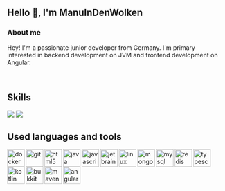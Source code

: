 ## Hello 👋, I'm ManuInDenWolken


### About me

Hey! I'm a passionate junior developer from Germany. I'm primary interested in backend development on JVM and frontend development on Angular.

<br>

## Skills

<img src="https://github-readme-stats.vercel.app/api?username=ManuInDenWolken&theme=gotham">

<img src="https://github-readme-stats.vercel.app/api/top-langs/?username=ManuInDenWolken&layout=compact&theme=gotham">

<br>

## Used languages and tools

<img src="https://devicons.github.io/devicon/devicon.git/icons/docker/docker-original.svg" alt="docker" width="40" height="40" align="left"/>

<img src="https://devicons.github.io/devicon/devicon.git/icons/git/git-original.svg" alt="git" width="40" height="40" align="left"/>

<img src="https://devicons.github.io/devicon/devicon.git/icons/html5/html5-original.svg" alt="html5" width="40" height="40" align="left"/>

<img src="https://devicons.github.io/devicon/devicon.git/icons/java/java-original.svg" alt="java" width="40" height="40" align="left"/>

<img src="https://devicons.github.io/devicon/devicon.git/icons/javascript/javascript-original.svg" alt="javascript" width="40" height="40" align="left"/>

<!-- <img src="https://p7.hiclipart.com/preview/811/817/139/jenkins-continuous-integration-build-automation-continuous-delivery-software-build-integration-thumbnail.jpg" alt="jenkins" width="40" height="40" align="left"/> -->

<img src="https://upload.wikimedia.org/wikipedia/commons/thumb/1/1a/JetBrains_Logo_2016.svg/1200px-JetBrains_Logo_2016.svg.png" alt="jetbrains" width="40" height="40" align="left"/>

<img src="https://devicons.github.io/devicon/devicon.git/icons/linux/linux-original.svg" alt="linux" width="40" height="40" align="left"/>

<img src="https://devicons.github.io/devicon/devicon.git/icons/mongodb/mongodb-original.svg" alt="mongodb" width="40" height="40" align="left"/>

<img src="https://devicons.github.io/devicon/devicon.git/icons/mysql/mysql-original.svg" alt="mysql" width="40" height="40" align="left"/>

<img src="https://devicons.github.io/devicon/devicon.git/icons/redis/redis-original.svg" alt="redis" width="40" height="40" align="left"/>

<img src="https://devicons.github.io/devicon/devicon.git/icons/typescript/typescript-original.svg" alt="typescript" width="40" height="40" align="left"/>

<img src="https://upload.wikimedia.org/wikipedia/commons/thumb/7/74/Kotlin-logo.svg/1200px-Kotlin-logo.svg.png" alt="kotlin" width="40" height="40" align="left"/>

<img src="https://getbukkit.org/assets/img/getbukkit.png" alt="bukkit" width="40" height="40" align="left"/>

<img src="https://cdn.icon-icons.com/icons2/2107/PNG/512/file_type_maven_icon_130397.png" alt="maven" width="40" height="40" align="left"/>

<img src="https://angular.io/assets/images/logos/angular/angular.png" alt="angular" width="40" height="40" align="left"/>
